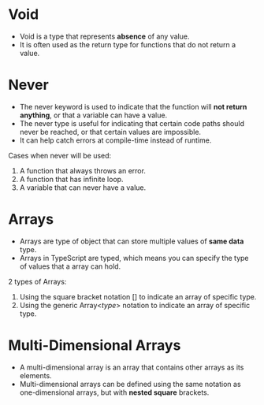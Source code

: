 # Void

- Void is a type that represents **absence** of any value.
- It is often used as the return type for functions that do not return a value.

# Never

- The never keyword is used to indicate that the function will **not return anything**, or that a variable can have a value.
- The never type is useful for indicating that certain code paths should never be reached, or that certain values are impossible.
- It can help catch errors at compile-time instead of runtime.

Cases when never will be used:

1. A function that always throws an error.
2. A function that has infinite loop.
3. A variable that can never have a value.

# Arrays

- Arrays are type of object that can store multiple values of **same data** type.
- Arrays in TypeScript are typed, which means you can specify the type of values that a array can hold.

2 types of Arrays:

1. Using the square bracket notation [] to indicate an array of specific type.
2. Using the generic Array<_type_> notation to indicate an array of specific type.

# Multi-Dimensional Arrays

- A multi-dimensional array is an array that contains other arrays as its elements.
- Multi-dimensional arrays can be defined using the same notation as one-dimensional arrays, but with **nested square** brackets.
